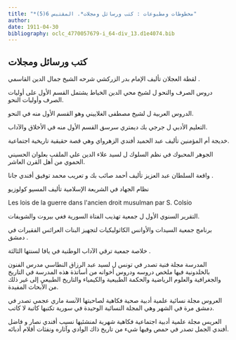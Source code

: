 ```yaml
---
title: "*مخطوطات ومطبوعات : كتب ورسائل ومجلات*. المقتبس 6(5)"
author: 
date: 1911-04-30
bibliography: oclc_4770057679-i_64-div_13.d1e4074.bib
---
```




##  كتب ورسائل ومجلات 


 لقطة العجلان  تأليف  الإمام بدر الزركشي  شرحه  الشيخ  جمال الدين  القاسمي  .  

 دروس الصرف والنحو  ل  لشيخ محي الدين الخياط  يشتمل القسم الأول على أوليات الصرف وأوليات النحو. 

 الدروس العربية  ل  لشيخ  مصطفى  الغلاييني  وهو القسم الأول منه في النحو. 
 
 التعليم الأدبي  ل  جرجي بك ديمتري سرسق  القسم الأول  منه في الأخلاق والآداب. 

 خديجة أم المؤمنين  تأليف  عبد الحميد أفندي الزهرواي  وهي قصة حقيقية تاريخية اجتماعية. 

 الجوهر المحبوك في نظم السلوك  ل  لسيد علاء الدين علي الملقب بعلوان الحسيني الحموي  من أهل القرن العاشر. 

 واقعة السلطان عبد العزيز  تأليف  أحمد صائب بك  و  تعريب  محمد توفيق أفندي جانا  . 

 نظام الجهاد في الشريعة الإسلامية  تأليف  المسيو كولوزيو 

 Les lois de la guerre dans l'ancien droit  musulman  par  S. Colsio 

 التقرير السنوي  الأول  ل  جمعية تهذيب الفتاة السورية  فغي  بيروت  والشويفات. 

 برنامج جمعية السيدات والأوانس الكاثوليكيات لتجهيز البنات العرائس الفقيرات في  دمشق  . 

 خلاصة جمعية ترقي الآداب الوطنية  في  يافا  لسنتها  الثالثة  . 

 المدرسة  مجلة فنية  تصدر في  تونس  ل  لسيد عبد الرزاق النطاسي  مدرس الفنون بالخلدونية فيها ملخص دروسه ودروس أخوانه من أساتذة هذه المدرسة في التاريخ والجغرافية والعلوم الرياضية والحكمة الطبيعية والكيمياء والتاريخ الطبيعي إلى غير ذلك من الأبحاث المفيدة. 

 العروس  مجلة نسائية علمية أدبية صحية  فكاهية لصاحبتها  الآنسة ماري عجمي  تصدر في  دمشق  مرة في الشهر وهي المجلة النسائية الوحيدة في سورية تكتبها كاتبة لا كاتب. 

 العريس  مجلة علمية أدبية اجتماعية فكاهية  شهرية لمنشئيها  نسيب أفندي نصار  و  فاضل أفندي الجمل  تصدر في  حمص  وفيها شيء من تاريخ ذاك الوادي وآثاره ونفثات أقلام أدبائه. 

